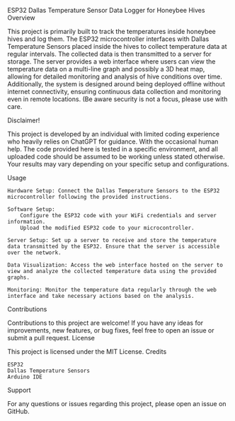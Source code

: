 ESP32 Dallas Temperature Sensor Data Logger for Honeybee Hives
Overview

This project is primarily built to track the temperatures inside honeybee hives and log them. The ESP32 microcontroller interfaces with Dallas Temperature Sensors placed inside the hives to collect temperature data at regular intervals. The collected data is then transmitted to a server for storage. The server provides a web interface where users can view the temperature data on a multi-line graph and possibly a 3D heat map, allowing for detailed monitoring and analysis of hive conditions over time. Additionally, the system is designed around being deployed offline without internet connectivity, ensuring continuous data collection and monitoring even in remote locations. (Be aware security is not a focus, please use with care.

Disclaimer!

This project is developed by an individual with limited coding experience who heavily relies on ChatGPT for guidance. With the occasional human help. The code provided here is tested in a specific environment, and all uploaded code should be assumed to be working unless stated otherwise. Your results may vary depending on your specific setup and configurations.

Usage

    Hardware Setup: Connect the Dallas Temperature Sensors to the ESP32 microcontroller following the provided instructions.

    Software Setup:
        Configure the ESP32 code with your WiFi credentials and server information.
        Upload the modified ESP32 code to your microcontroller.

    Server Setup: Set up a server to receive and store the temperature data transmitted by the ESP32. Ensure that the server is accessible over the network.

    Data Visualization: Access the web interface hosted on the server to view and analyze the collected temperature data using the provided graphs.

    Monitoring: Monitor the temperature data regularly through the web interface and take necessary actions based on the analysis.

Contributions

Contributions to this project are welcome! If you have any ideas for improvements, new features, or bug fixes, feel free to open an issue or submit a pull request.
License

This project is licensed under the MIT License.
Credits

    ESP32
    Dallas Temperature Sensors
    Arduino IDE

Support

For any questions or issues regarding this project, please open an issue on GitHub.
